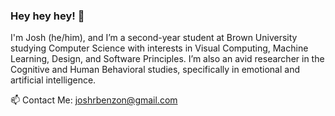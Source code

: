 ### Hey hey hey! 💙

I'm Josh (he/him), and I’m a second-year student at Brown University studying Computer Science with interests in Visual Computing, Machine Learning, Design, and Software Principles. I’m also an avid researcher in the Cognitive and Human Behavioral studies, specifically in emotional and artificial intelligence.

📫 Contact Me: joshrbenzon@gmail.com

<!--
**joshbenzon/joshbenzon** is a ✨ _special_ ✨ repository because its `README.md` (this file) appears on your GitHub profile.

Here are some ideas to get you started:

- 🔭 I’m currently working on ...
- 🌱 I’m currently learning ...
- 👯 I’m looking to collaborate on ...
- 🤔 I’m looking for help with ...
- 💬 Ask me about ...
- 📫 How to reach me: ...
- 😄 Pronouns: ...
- ⚡ Fun fact: ...
-->
